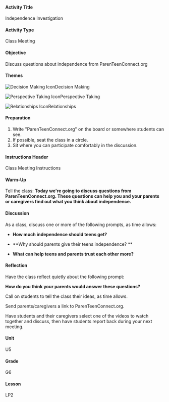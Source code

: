 #### Activity Title
Independence Investigation
#### Activity Type
Class Meeting
#### Objective
Discuss questions about independence from ParenTeenConnect.org
#### Themes
![Decision Making Icon](http://v5cmservice.secondstep.org/MS3TP_IMAGES/SKILLS/SKILLS_SMALL_IMAGES/decision-making-sm.png)Decision Making
 
![Perspective Taking Icon](http://v5cmservice.secondstep.org/MS3TP_IMAGES/SKILLS/SKILLS_SMALL_IMAGES/perspective-taking-sm.png)Perspective Taking
 
![Relationships Icon](http://v5cmservice.secondstep.org/MS3TP_IMAGES/SKILLS/SKILLS_SMALL_IMAGES/relationships-sm.png)Relationships
 

#### Preparation
1. Write "ParenTeenConnect.org" on the board or somewhere students can see.
2. If possible, seat the class in a circle.
3. Sit where you can participate comfortably in the discussion.

#### Instructions Header
Class Meeting Instructions
#### Warm-Up
Tell the class: **Today we're going to discuss questions from ParenTeenConnect.org. These questions can help you and your parents or caregivers find out what you think about independence.**
#### Discussion
As a class, discuss one or more of the following prompts, as time allows:


-  **How much independence should teens get?**

-  **Why should parents give their teens independence? **

-  **What can help teens and parents trust each other more?**
#### Reflection
Have the class reflect quietly about the following prompt:

**How do you think your parents would answer these questions?**

Call on students to tell the class their ideas, as time allows.

Send parents/caregivers a link to ParenTeenConnect.org.

Have students and their caregivers select one of the videos to watch together and discuss, then have students report back during your next meeting.
#### Unit
U5
#### Grade
G6
#### Lesson
LP2
